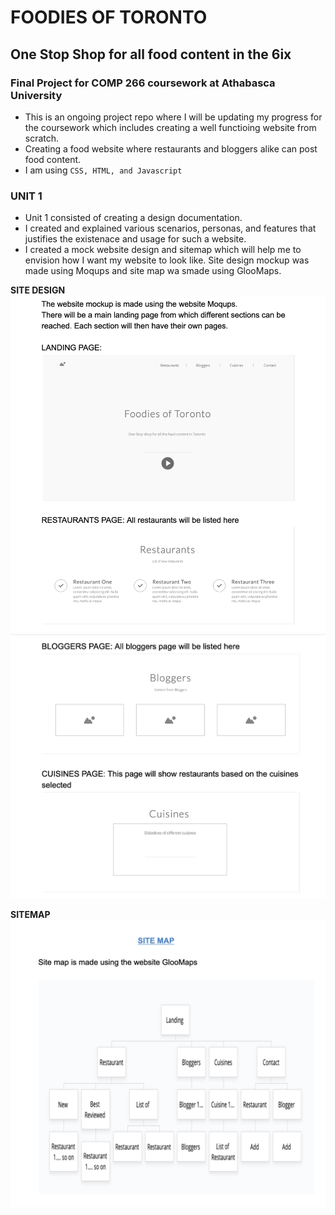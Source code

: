 # FOODIES OF TORONTO

## One Stop Shop for all food content in the 6ix

### Final Project for COMP 266 coursework at Athabasca University

* This is an ongoing project repo where I will be updating my progress for the coursework which includes creating a well functioing website from scratch. 
* Creating a food website where restaurants and bloggers alike can post food content. 
* I am using ```CSS, HTML, and Javascript```

### UNIT 1
* Unit 1 consisted of creating a design documentation. 
* I created and explained various scenarios, personas, and features that justifies the existenace and usage for such a website. 
* I created a mock website design and sitemap which will help me to envision how I want my website to look like. Site design mockup was made using Moqups and site map wa smade using GlooMaps. 

**SITE DESIGN**
![Design](https://github.com/chitwansharmaa/COMP266/blob/7dd48e19a21a08f30b8722e809f0734dbcdb9716/Screen%20Shot%202021-04-25%20at%2010.34.50%20PM.png)
![Design](https://github.com/chitwansharmaa/COMP266/blob/942ccb6506d3d622432856457c64e7dbd28245f9/Screen%20Shot%202021-04-25%20at%2010.35.08%20PM.png)

 **SITEMAP**
![MAP](https://github.com/chitwansharmaa/COMP266/blob/d251ea8e9afc430a6cf2f2ceef109db0746cf1ac/Screen%20Shot%202021-04-25%20at%2010.35.32%20PM.png)

